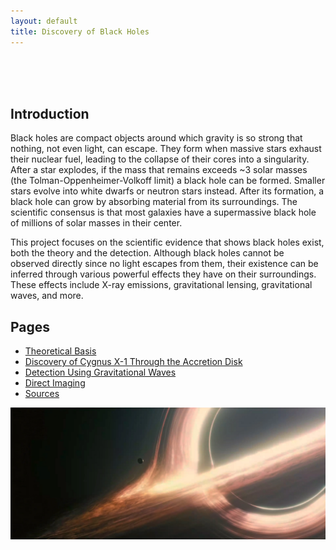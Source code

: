 ```yaml
---
layout: default
title: Discovery of Black Holes
---
```


<br>

<br>

<br>

## Introduction

Black holes are compact objects around which gravity is so strong that nothing, not even light, can escape. They form when massive stars exhaust their nuclear fuel, leading to the collapse of their cores into a singularity. After a star explodes, if the mass that remains exceeds ~3 solar masses (the Tolman-Oppenheimer-Volkoff limit) a black hole can be formed. Smaller stars evolve into white dwarfs or neutron stars instead. After its formation, a black hole can grow by absorbing material from its surroundings. The scientific consensus is that most galaxies have a supermassive black hole of millions of solar masses in their center.

This project focuses on the scientific evidence that shows black holes exist, both the theory and the detection. Although black holes cannot be observed directly since no light escapes from them, their existence can be inferred through various powerful effects they have on their surroundings. These effects include X-ray emissions, gravitational lensing, gravitational waves, and more.

## Pages

- [Theoretical Basis](theoretical_basis.md)
- [Discovery of Cygnus X-1 Through the Accretion Disk](accretion_disk.md)
- [Detection Using Gravitational Waves](gravitational_waves.md)
- [Direct Imaging](direct_imaging.md)
- [Sources](sources.md)

![Interstellar Black Hole Scene](/assets/css/interstellar.png)

<br>
